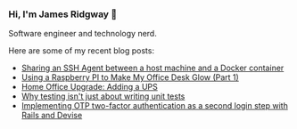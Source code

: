 ### Hi, I'm James Ridgway 👋
Software engineer and technology nerd.

Here are some of my recent blog posts:
  * [Sharing an SSH Agent between a host machine and a Docker container](https://www.jamesridgway.co.uk/sharing-an-ssh-agent-between-a-host-machine-and-a-docker-container/)
  * [Using a Raspberry PI to Make My Office Desk Glow (Part 1)](https://www.jamesridgway.co.uk/using-a-raspberry-pi-to-make-my-office-desk-glow/)
  * [Home Office Upgrade: Adding a UPS](https://www.jamesridgway.co.uk/home-office-upgrade-adding-a-ups/)
  * [Why testing isn&#x27;t just about writing unit tests](https://www.jamesridgway.co.uk/why-testing-isnt-just-about-writing-unit-tests/)
  * [Implementing OTP two-factor authentication as a second login step with Rails and Devise](https://www.jamesridgway.co.uk/implementing-a-two-step-otp-u2f-login-workflow-with-rails-and-devise/)
